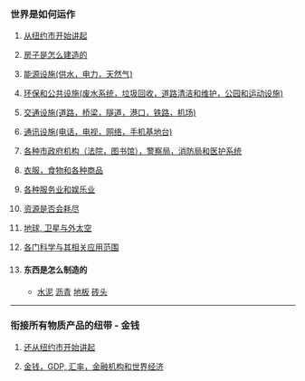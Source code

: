 ### 世界是如何运作

1. <a href="/world/city">从纽约市开始讲起</a>

1. <a href="/world/building">房子是怎么建造的</a>

1. <a href="/world/utility">能源设施(供水，电力，天然气)</a>

1. <a href="/world/environment">环保和公共设施(废水系统，垃圾回收，道路清洁和维护，公园和运动设施)</a>

1. <a href="/world/transportation">交通设施(道路，桥梁，隧道，港口，铁路，机场)</a>

1. <a href="/world/communication">通讯设施(电话，电视，网络，手机基地台)</a>

1. <a href="/world/government">各种市政府机构（法院，图书馆），警察局，消防局和医护系统</a>

1. <a href="/world/goods">衣服，食物和各种商品</a>

1. <a href="/world/entertainment">各种服务业和娱乐业</a>

1. <a href="/world/resource">资源是否会耗尽</a>

1. <a href="/world/planets">地球, 卫星与外太空</a>

1. <a href="/world/education">各门科学与其相关应用范围</a>

1. #### 东西是怎么制造的
	-	<a href="/world/howitsmade/cement">水泥</a>
		<a href="/world/howitsmade/asphalt">沥青</a>
		<a href="/world/howitsmade/hardwood_floor">地板</a>
		<a href="/world/howitsmade/brick">砖头</a>

***

### 衔接所有物质产品的纽带 - 金钱

1. <a href="/money/city">还从纽约市开始讲起</a>

1. <a href="/world/money">金钱，GDP, 汇率，金融机构和世界经济</a>


		